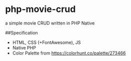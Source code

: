 # php-movie-crud
a simple movie CRUD written in PHP Native

##Specification
- HTML, CSS (+FontAwesome), JS
- Native PHP
- Color Palette from https://colorhunt.co/palette/273466
